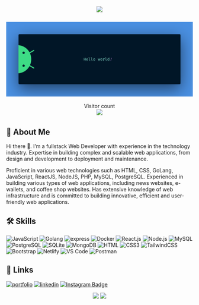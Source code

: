 <h1 align="center">
  <a href="https://git.io/typing-svg">
    <img src="https://readme-typing-svg.herokuapp.com/?lines=Hello,+There!+👋;This+is+Gabriel+Putra;Nice+to+meet+you!&center=true&size=30">
  </a>
</h1>

<img src="https://github.com/putragabrielll/putragabrielll/blob/main/resources/banner.png" alt="Hello world">

<p align="center"> 
  Visitor count<br>
  <img src="https://profile-counter.glitch.me/putragabrielll/count.svg" />
</p>

## 🚀 About Me

Hi there 👋. I’m a fullstack Web Developer with experience in the technology industry. Expertise in building complex and scalable web applications, from design and development to deployment and maintenance.

Proficient in various web technologies such as HTML, CSS, GoLang, JavaScript, ReactJS, NodeJS, PHP, MySQL, PostgreSQL. Experienced in building various types of web applications, including news websites, e-wallets, and coffee shop websites. Has extensive knowledge of web infrastructure and is committed to building innovative, efficient and user-friendly web applications.


## 🛠 Skills
![JavaScript](https://img.shields.io/badge/JavaScript-F7DF1E?style=flat-square&logo=javascript&logoColor=black)
![Golang](https://img.shields.io/badge/Golang-F7F7F7?style=flat-square&logo=go&logoColor=00A7D0)
![express](https://img.shields.io/badge/Express.js-f7f7f7?style=flastic&logo=express&logoColor=F24E1E)
![Docker](https://img.shields.io/badge/Docker-0CC1F3?style=flat-square&logo=docker&logoColor=white)
![React.js](https://img.shields.io/badge/React.js-0081CB?style=flat-square&logo=react&logoColor=61DAFB)
![Node.js](https://img.shields.io/badge/Node.js-43853D?style=flat-square&logo=node.js&logoColor=white)
![MySQL](https://img.shields.io/badge/MySQL-005C84?style=flat-square&logo=mysql&logoColor=white)
![PostgreSQL](https://img.shields.io/badge/PostgreSQL-31658D?style=flastic&logo=PostgreSQL&logoColor=white)
![SQLite](https://img.shields.io/badge/SQLite-007ACC?style=flat-square&logo=sqlite&logoColor=white)
![MongoDB](https://img.shields.io/badge/MongoDB-F7F7F7?style=flat-square&logo=mongodb&logoColor=49A248)
![HTML](https://img.shields.io/badge/HTML5-E34F26?style=flat-square&logo=html5&logoColor=white)
![CSS3](https://img.shields.io/badge/CSS3-1572B6?style=flat-square&logo=css3&logoColor=white)
![TailwindCSS](https://img.shields.io/badge/Tailwindcss-%2338B2AC?style=flat-square&logo=tailwind-css&logoColor=white)
![Bootstrap](https://img.shields.io/badge/Bootstrap-563D7C?style=flat-square&logo=bootstrap&logoColor=white)
![Netlify](https://img.shields.io/badge/Netlify-00C7B7?style=flat-square&logo=netlify&logoColor=white)
![VS Code](https://img.shields.io/badge/VisualStudio-2C2B30?style=flastic&logo=VisualStudioCode&logoColor=007ACC)
![Postman](https://img.shields.io/badge/Postman-f7f7f7?style=flastic&logo=Postman&logoColor=FF6C37)


## 🔗 Links
[![portfolio](https://img.shields.io/badge/my_portfolio-000?style=for-the-badge&logo=ko-fi&logoColor=white)](https://putragabrielll.github.io/)
[![linkedin](https://img.shields.io/badge/linkedin-0A66C2?style=for-the-badge&logo=linkedin&logoColor=white)](https://www.linkedin.com/in/gabriel-putra/)
[![Instagram Badge](https://img.shields.io/badge/Instagram-E4405F?style=for-the-badge&logo=instagram&logoColor=white)](https://instagram.com/putragabrielll)

<p align="center">
  <img height="180em" src="https://github-readme-stats-eight-theta.vercel.app/api?username=putragabrielll&show_icons=true&theme=algolia&include_all_commits=true&count_private=true"/>
  <img height="180em" src="https://github-readme-stats-eight-theta.vercel.app/api/top-langs/?username=putragabrielll&layout=compact&langs_count=8&theme=algolia"/>
</p>
